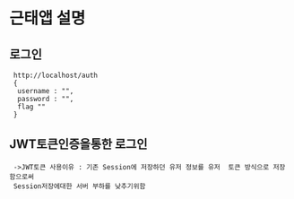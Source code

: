 # 근태앱 설명

   ## 로그인
     http://localhost/auth
     {
      username : "",
      password : "",
      flag ""
     }
   ## JWT토큰인증을통한 로그인
     ->JWT토큰 사용이유 : 기존 Session에 저장하던 유저 정보를 유저  토큰 방식으로 저장 함으로써
     Session저장에대한 서버 부하를 낮추기위함
